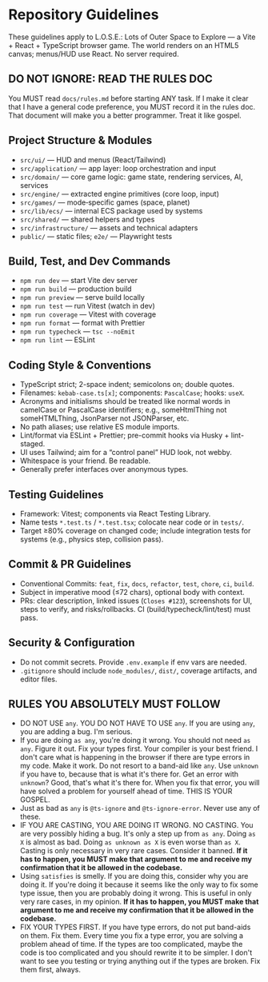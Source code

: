 # Repository Guidelines

These guidelines apply to L.O.S.E.: Lots of Outer Space to Explore — a Vite + React + TypeScript browser game. The world renders on an HTML5 canvas; menus/HUD use React. No server required.

## **DO NOT IGNORE: READ THE RULES DOC**

You MUST read `docs/rules.md` before starting ANY task. If I make it clear that I have a general code preference, you MUST record it in the rules doc. That document will make you a better programmer. Treat it like gospel.

## Project Structure & Modules

- `src/ui/` — HUD and menus (React/Tailwind)
- `src/application/` — app layer: loop orchestration and input
- `src/domain/` — core game logic: game state, rendering services, AI, services
- `src/engine/` — extracted engine primitives (core loop, input)
- `src/games/` — mode‑specific games (space, planet)
- `src/lib/ecs/` — internal ECS package used by systems
- `src/shared/` — shared helpers and types
- `src/infrastructure/` — assets and technical adapters
- `public/` — static files; `e2e/` — Playwright tests

## Build, Test, and Dev Commands

- `npm run dev` — start Vite dev server
- `npm run build` — production build
- `npm run preview` — serve build locally
- `npm run test` — run Vitest (watch in dev)
- `npm run coverage` — Vitest with coverage
- `npm run format` — format with Prettier
- `npm run typecheck` — `tsc --noEmit`
- `npm run lint` — ESLint

## Coding Style & Conventions

- TypeScript strict; 2-space indent; semicolons on; double quotes.
- Filenames: `kebab-case.ts[x]`; components: `PascalCase`; hooks: `useX`.
- Acronyms and initialisms should be treated like normal words in camelCase or PascalCase identifiers; e.g., someHtmlThing not someHTMLThing, JsonParser not JSONParser, etc.
- No path aliases; use relative ES module imports.
- Lint/format via ESLint + Prettier; pre-commit hooks via Husky + lint-staged.
- UI uses Tailwind; aim for a “control panel” HUD look, not webby.
- Whitespace is your friend. Be readable.
- Generally prefer interfaces over anonymous types.

## Testing Guidelines

- Framework: Vitest; components via React Testing Library.
- Name tests `*.test.ts` / `*.test.tsx`; colocate near code or in `tests/`.
- Target ≥80% coverage on changed code; include integration tests for systems (e.g., physics step, collision pass).

## Commit & PR Guidelines

- Conventional Commits: `feat`, `fix`, `docs`, `refactor`, `test`, `chore`, `ci`, `build`.
- Subject in imperative mood (≤72 chars), optional body with context.
- PRs: clear description, linked issues (`Closes #123`), screenshots for UI, steps to verify, and risks/rollbacks. CI (build/typecheck/lint/test) must pass.

## Security & Configuration

- Do not commit secrets. Provide `.env.example` if env vars are needed.
- `.gitignore` should include `node_modules/`, `dist/`, coverage artifacts, and editor files.

## RULES YOU ABSOLUTELY MUST FOLLOW

- DO NOT USE `any`. YOU DO NOT HAVE TO USE `any`. If you are using `any`, you are adding a bug. I'm serious.
- If you are doing `as any`, you're doing it wrong. You should not need `as any`. Figure it out. Fix your types first. Your compiler is your best friend. I don't care what is happening in the browser if there are type errors in my code. Make it work. Do not resort to a band-aid like `any`. Use `unknown` if you have to, because that is what it's there for. Get an error with `unknown`? Good, that's what it's there for. When you fix that error, you will have solved a problem for yourself ahead of time. THIS IS YOUR GOSPEL.
- Just as bad as `any` is `@ts-ignore` and `@ts-ignore-error`. Never use any of these.
- IF YOU ARE CASTING, YOU ARE DOING IT WRONG. NO CASTING. You are very possibly hiding a bug. It's only a step up from `as any`. Doing `as X` is almost as bad. Doing `as unknown as X` is even worse than `as X`. Casting is only necessary in very rare cases. Consider it banned. **If it has to happen, you MUST make that argument to me and receive my confirmation that it be allowed in the codebase.**
- Using `satisfies` is smelly. If you are doing this, consider why you are doing it. If you're doing it because it seems like the only way to fix some type issue, then you are probably doing it wrong. This is useful in only very rare cases, in my opinion. **If it has to happen, you MUST make that argument to me and receive my confirmation that it be allowed in the codebase.**
- FIX YOUR TYPES FIRST. If you have type errors, do not put band-aids on them. Fix them. Every time you fix a type error, you are solving a problem ahead of time. If the types are too complicated, maybe the code is too complicated and you should rewrite it to be simpler. I don't want to see you testing or trying anything out if the types are broken. Fix them first, always.
